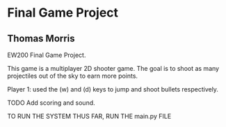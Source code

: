 # Final Game Project
## Thomas Morris
 
 EW200 Final Game Project. 

This game is a multiplayer 2D shooter game. The goal is to shoot as many projectiles out of the sky to earn more points.

Player 1: used the (w) and (d) keys to jump and shoot bullets respectively.

TODO Add scoring and sound.

TO RUN THE SYSTEM THUS FAR, RUN THE main.py FILE
